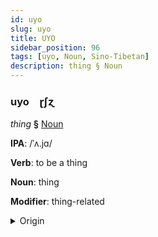 ```yaml
---
id: uyo
slug: uyo
title: UYO
sidebar_position: 96
tags: [uyo, Noun, Sino-Tibetan]
description: thing § Noun
---
```


### uyo&emsp;<span kind="abugida">ɽʃɀ</span>

*thing* **§** [Noun](../../tags/Noun)

**IPA**: /ˈʌ.jɑ/

**Verb**: to be a thing

**Noun**: thing

**Modifier**: thing-related

<details>
    <summary>Origin</summary>
    Burmese အရာ a.ra /ʔəjà/<br/>
    <em>Sino-Tibetan Language Family</em>
</details>